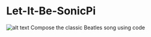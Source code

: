 # Let-It-Be-SonicPi
![alt text](https://i.imgur.com/0ikkeGe.png)
Compose the classic Beatles song using code 
